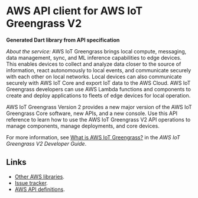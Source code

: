# AWS API client for AWS IoT Greengrass V2

**Generated Dart library from API specification**

*About the service:*
AWS IoT Greengrass brings local compute, messaging, data management, sync,
and ML inference capabilities to edge devices. This enables devices to
collect and analyze data closer to the source of information, react
autonomously to local events, and communicate securely with each other on
local networks. Local devices can also communicate securely with AWS IoT
Core and export IoT data to the AWS Cloud. AWS IoT Greengrass developers can
use AWS Lambda functions and components to create and deploy applications to
fleets of edge devices for local operation.

AWS IoT Greengrass Version 2 provides a new major version of the AWS IoT
Greengrass Core software, new APIs, and a new console. Use this API
reference to learn how to use the AWS IoT Greengrass V2 API operations to
manage components, manage deployments, and core devices.

For more information, see <a
href="https://docs.aws.amazon.com/greengrass/v2/developerguide/what-is-iot-greengrass.html">What
is AWS IoT Greengrass?</a> in the <i>AWS IoT Greengrass V2 Developer
Guide</i>.

## Links

- [Other AWS libraries](https://github.com/agilord/aws_client/tree/master/generated).
- [Issue tracker](https://github.com/agilord/aws_client/issues).
- [AWS API definitions](https://github.com/aws/aws-sdk-js/tree/master/apis).

